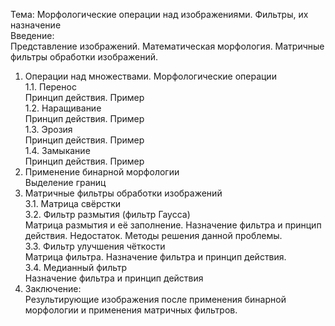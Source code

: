 Тема: Морфологические операции над изображениями. Фильтры, их назначение  
Введение:  
Представление изображений. Математическая морфология. Матричные фильтры обработки изображений.  
1.	Операции над множествами. Морфологические операции  
1.1.	Перенос  
Принцип действия. Пример  
1.2.	Наращивание  
Принцип действия. Пример  
1.3.	Эрозия  
Принцип действия. Пример  
1.4.	Замыкание  
Принцип действия. Пример  
2.	Применение бинарной морфологии  
  	Выделение границ  
3.	Матричные фильтры обработки изображений  
3.1.	Матрица свёрстки  
3.2.	Фильтр размытия (фильтр Гаусса)  
Матрица размытия и её заполнение. Назначение фильтра и принцип действия. Недостаток. Методы решения данной проблемы.  
3.3.	Фильтр улучшения чёткости  
Матрица фильтра. Назначение фильтра и принцип действия.  
3.4.	Медианный фильтр  
Назначение фильтра и принцип действия  
4.	Заключение:  
Результирующие изображения после применения бинарной морфологии и применения матричных фильтров.  


